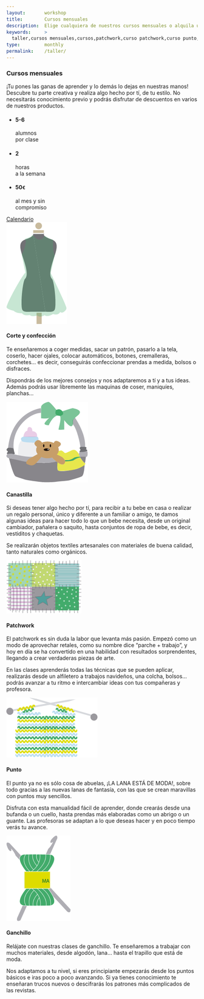 ```yaml
---
layout:       workshop
title:        Cursos mensuales
description:  Elige cualquiera de nuestros cursos mensuales o alquila una máquina de coser por tu cuenta
keywords:     >
  taller,cursos mensuales,cursos,patchwork,curso patchwork,curso punto,punto,curso ganchillo,ganchillo,corte y confección,curso corte y confección,mercería,merceria,mercería alonso,merceria majadahonda,merceria madrid
type:         monthly
permalink:    /taller/
---
```


  <section class="page-item page-item-center">
    <div class="page-item-inner">
      <h3>Cursos mensuales</h3>
      <p>¡Tu pones las ganas de aprender y lo demás lo dejas en nuestras manos! Descubre tu parte creativa y realiza algo hecho por tí, de tu estilo. No necesitarás conocimiento previo y podrás disfrutar de descuentos en varios de nuestros productos.</p>
      <ul class="page-highlights">
        <li>
          <h4>5-6</h4>
          <p>alumnos<br/>por clase</p>
        </li>
        <li>
          <h4>2</h4>
          <p>horas<br/>a la semana</p>
        </li>
        <li>
          <h4>50<small>€</small></h4>
          <p>al mes y sin<br/>compromiso</p>
        </li>
      </ul>
      <a href="#calendar" class="calendar btn wide green">Calendario</a>
    </div>
  </section>

  <section class="page-item page-item-odd">
    <div class="page-item-inner">
      <div class="page-align-left page-type-image">
        <img src="/img/workshop/corte-confeccion.png" alt="Corte y confección" title="Corte y confección" />
      </div>
      <div class="page-align-right page-type-content">
        <h4>Corte y confección</h4>
        <p>Te enseñaremos a coger medidas, sacar un patrón, pasarlo a la tela, coserlo, hacer ojales, colocar automáticos, botones, cremalleras, corchetes… es decir, conseguirás confeccionar prendas a medida, bolsos o disfraces.</p>
        <p>Dispondrás de los mejores consejos y nos adaptaremos a tí y a tus ideas. Además podrás usar libremente las maquinas de coser, maniquíes, planchas…</p>
      </div>
    </div>
  </section>

  <section class="page-item">
    <div class="page-item-inner">
      <div class="page-align-right page-type-image">
        <img src="/img/workshop/canastilla.png" class="canastilla" alt="Canastilla" title="Canastilla" />
      </div>
      <div class="page-align-left page-type-content">
        <h4>Canastilla</h4>
        <p>Si deseas tener algo hecho por tí, para recibir a tu bebe en casa o realizar un regalo personal, único y diferente a un familiar o amigo, te damos algunas ideas para hacer todo lo que un bebe necesita, desde un original cambiador, pañalera o saquito, hasta conjuntos de ropa de bebe, es decir, vestiditos y chaquetas.</p>
        <p>Se realizarán objetos textiles artesanales con materiales de buena calidad, tanto naturales como orgánicos.</p>
      </div>
    </div>
  </section>

  <section class="page-item page-item-odd">
    <div class="page-item-inner">
      <div class="page-align-left page-type-image">
        <img src="/img/workshop/patchwork.png" class="patchwork" alt="Patchwork" title="Patchwork" />
      </div>
      <div class="page-align-right page-type-content">
        <h4>Patchwork</h4>
        <p>El patchwork es sin duda la labor que levanta más pasión. Empezó como un modo de aprovechar retales, como su nombre dice “parche + trabajo”, y hoy en día se ha convertido en una habilidad con resultados sorprendentes, llegando a crear verdaderas piezas de arte.</p>
        <p>En las clases aprenderás todas las técnicas que se pueden aplicar, realizarás desde un alfiletero a trabajos navideños, una colcha, bolsos… podrás avanzar a tu ritmo e intercambiar ideas con tus compañeras y profesora.</p>
      </div>
    </div>
  </section>

  <section class="page-item">
    <div class="page-item-inner">
      <div class="page-align-right page-type-image">
        <img src="/img/workshop/punto.png" class="punto" alt="Punto" title="Punto" />
      </div>
      <div class="page-align-left page-type-content">
        <h4>Punto</h4>
        <p>El punto ya no es sólo cosa de abuelas, ¡LA LANA ESTÁ DE MODA!, sobre todo gracias a las nuevas lanas de fantasía, con las que se crean maravillas con puntos muy sencillos.</p>
        <p>Disfruta con esta manualidad fácil de aprender, donde crearás desde una bufanda o un cuello, hasta prendas más elaboradas como un abrigo o un guante. Las profesoras se adaptan a lo que deseas hacer y en poco tiempo verás tu avance.</p>
      </div>
    </div>
  </section>

  <section class="page-item page-item-odd">
    <div class="page-item-inner">
      <div class="page-align-left page-type-image">
        <img src="/img/workshop/ganchillo.png" alt="Ganchillo" title="Ganchillo" />
      </div>
      <div class="page-align-right page-type-content">
        <h4>Ganchillo</h4>
        <p>Relájate con nuestras clases de ganchillo. Te enseñaremos a trabajar con muchos materiales, desde algodón, lana… hasta el trapillo que está de moda.</p>
        <p>Nos adaptamos a tu nivel, si eres principiante empezarás desde los puntos básicos e iras poco a poco avanzando. Si ya tienes conocimiento te enseñaran trucos nuevos o descifrarás los patrones más complicados de las revistas.</p>
      </div>
    </div>
  </section>